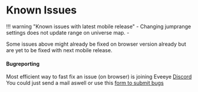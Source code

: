 # Known Issues

!!! warning "Known issues with latest mobile release"
    - Changing jumprange settings does not update range on universe map.
    - 

Some issues above might already be fixed on browser version already but are yet to be fixed with next mobile release.    

#### Bugreporting

Most efficient way to fast fix an issue (on browser) is joining Eveeye <a href="https://discord.gg/m3Bm2Rjuk7">Discord</a><br>
You could just <a href="mailto:risingson@eveeye.com" style="text-decoration:none;pointer-events:all"><span class="help_links">send a mail</span></a>  aswell or use this [form to submit bugs](https://feedback.userreport.com/7ab42bbb-8bf8-4955-9573-c0b1213b1ba7/#submit/bug) <br>

<!--stackedit_data:
eyJoaXN0b3J5IjpbLTIwNTQ4NjY0OTFdfQ==
-->